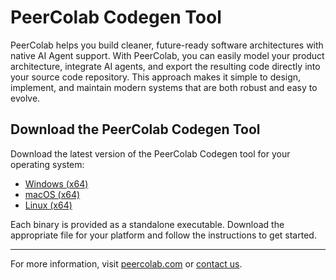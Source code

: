 
# PeerColab Codegen Tool

PeerColab helps you build cleaner, future-ready software architectures with native AI Agent support. With PeerColab, you can easily model your product architecture, integrate AI agents, and export the resulting code directly into your source code repository. This approach makes it simple to design, implement, and maintain modern systems that are both robust and easy to evolve.

## Download the PeerColab Codegen Tool

Download the latest version of the PeerColab Codegen tool for your operating system:

- [Windows (x64)](https://github.com/New-Horizon-Tech/peercolab-codegen-public/releases/latest/download/PeerColabCodegen-win-x64.exe)
- [macOS (x64)](https://github.com/New-Horizon-Tech/peercolab-codegen-public/releases/latest/download/PeerColabCodegen-osx-x64)
- [Linux (x64)](https://github.com/New-Horizon-Tech/peercolab-codegen-public/releases/latest/download/PeerColabCodegen-linux-x64)

Each binary is provided as a standalone executable. Download the appropriate file for your platform and follow the instructions to get started.

---

For more information, visit [peercolab.com](https://www.peercolab.com/) or [contact us](https://www.peercolab.com/contact).

